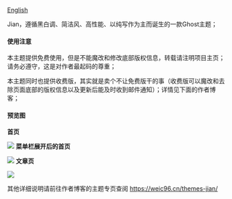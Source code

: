 [English](https://github.com/Weic96/Jian/blob/master/README-EN)

Jian，遵循黑白调、简洁风、高性能、以纯写作为主而诞生的一款Ghost主题；

#### 使用注意

本主题提供免费使用，但是不能魔改和修改底部版权信息，转载请注明项目主页；请务必遵守，这是对作者最起码的尊重；

本主题同时也提供收费版，其实就是卖个不让免费版干的事（收费版可以魔改和去除页面底部的版权信息以及更新后能及时收到邮件通知）；详情见下面的作者博客；


#### 预览图

**首页**

![](https://cdn.weic96.cn/website/6/c3/b73240cd69a0f9e7622c0abfd3659.png)
**菜单栏展开后的首页**

![](https://cdn.weic96.cn/website/b/98/6c5db99ee05929be92a106f54e503.png)
**文章页**

![](http://dl.weic96.cn/website/5/a1/aa76bd55ea1b96a9deee519a7f874.png)

其他详细说明请前往作者博客的主题专页查阅 https://weic96.cn/themes-jian/
